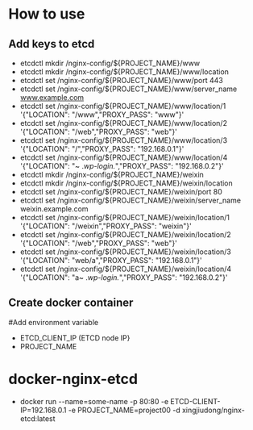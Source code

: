 # How to use

## Add keys to etcd 
- etcdctl mkdir /nginx-config/${PROJECT_NAME}/www
- etcdctl mkdir /nginx-config/${PROJECT_NAME}/www/location
- etcdctl set /nginx-config/${PROJECT_NAME}/www/port 443
- etcdctl set /nginx-config/${PROJECT_NAME}/www/server_name www.example.com
- etcdctl set /nginx-config/${PROJECT_NAME}/www/location/1 '{"LOCATION": "/www","PROXY_PASS": "www"}'
- etcdctl set /nginx-config/${PROJECT_NAME}/www/location/2 '{"LOCATION": "/web","PROXY_PASS": "web"}'
- etcdctl set /nginx-config/${PROJECT_NAME}/www/location/3 '{"LOCATION": "/","PROXY_PASS": "192.168.0.1"}'
- etcdctl set /nginx-config/${PROJECT_NAME}/www/location/4 '{"LOCATION": "~ .*wp-login.*","PROXY_PASS": "192.168.0.2"}'
- etcdctl mkdir /nginx-config/${PROJECT_NAME}/weixin
- etcdctl mkdir /nginx-config/${PROJECT_NAME}/weixin/location
- etcdctl set /nginx-config/${PROJECT_NAME}/weixin/port 80
- etcdctl set /nginx-config/${PROJECT_NAME}/weixin/server_name weixin.example.com
- etcdctl set /nginx-config/${PROJECT_NAME}/weixin/location/1 '{"LOCATION": "/weixin","PROXY_PASS": "weixin"}'
- etcdctl set /nginx-config/${PROJECT_NAME}/weixin/location/2 '{"LOCATION": "/web","PROXY_PASS": "web"}'
- etcdctl set /nginx-config/${PROJECT_NAME}/weixin/location/3 '{"LOCATION": "web/a","PROXY_PASS": "192.168.0.1"}'
- etcdctl set /nginx-config/${PROJECT_NAME}/weixin/location/4 '{"LOCATION": "a~ .*wp-login.*","PROXY_PASS": "192.168.0.2"}'

## Create docker container
#Add environment variable

- ETCD_CLIENT_IP  (ETCD node IP}
- PROJECT_NAME 

# docker-nginx-etcd
- docker run --name=some-name -p 80:80 -e ETCD-CLIENT-IP=192.168.0.1 -e PROJECT_NAME=project00 -d xingjiudong/nginx-etcd:latest
